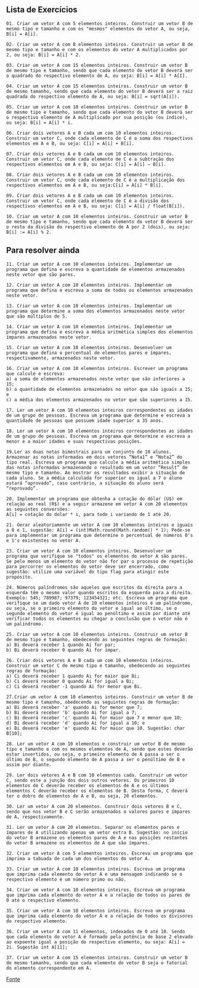## Lista de Exercícios
```01. Criar um vetor A com 5 elementos inteiros. Construir um vetor B de mesmo tipo e tamanho e com os "mesmos" elementos do vetor A, ou seja, B[i] = A[i].```

```02. Criar um vetor A com 8 elementos inteiros. Construir um vetor B de mesmo tipo e tamanho e com os elementos do vetor A multiplicados por 2, ou seja: B[i] = A[i] * 2.```

```03. Criar um vetor A com 15 elementos inteiros. Construir um vetor B de mesmo tipo e tamanho, sendo que cada elemento do vetor B deverá ser o quadrado do respectivo elemento de A, ou seja: B[i] = A[i] * A[I].```

```04. Criar um vetor A com 15 elementos inteiros. Construir um vetor B de mesmo tamanho, sendo que cada elemento do vetor B deverá ser a raiz quadrada do respectivo elemento de A, ou seja: B[i] = sqrt(A[i]). ```

```05. Criar um vetor A com 10 elementos inteiros. Construir um vetor B de mesmo tipo e tamanho, sendo que cada elemento do vetor B deverá ser o respectivo elemento de A multiplicado por sua posição (ou índice), ou seja: B[i] = A[i] * i.```

```06. Criar dois vetores A e B cada um com 10 elementos inteiros. Construir um vetor C, onde cada elemento de C é a soma dos respectivos elementos em A e B, ou seja: C[i] = A[i] + B[i].```

```07. Criar dois vetores A e B cada um com 10 elementos inteiros. Construir um vetor C, onde cada elemento de C é a subtração dos respectivos elementos em A e B, ou seja: C[i] = A[i] – B[i].```

```08. Criar dois vetores A e B cada um com 10 elementos inteiros. Construir um vetor C, onde cada elemento de C é a multiplicação dos respectivos elementos em A e B, ou seja:C[i] = A[i] * B[i].```

```09. Criar dois vetores A e B cada um com 10 elementos inteiros. Construir um vetor C, onde cada elemento de C é a divisão dos respectivos elementos em A e B, ou seja: C[i] = A[i] / float(B[i]).```

```10. Criar um vetor A com 10 elementos inteiros. Construir um vetor B de mesmo tipo e tamanho, sendo que cada elemento do vetor B deverá ser o resto da divisão do respectivo elemento de A por 2 (dois), ou seja: B[i] := A[i] % 2.```

## Para resolver ainda

```11. Criar um vetor A com 10 elementos inteiros. Implementar um programa que defina e escreva a quantidade de elementos armazenados neste vetor que são pares.```

```12. Criar um vetor A com 10 elementos inteiros. Implementar um programa que defina e escreva a soma de todos os elementos armazenados neste vetor.```

```13. Criar um vetor A com 10 elementos inteiros. Implementar um programa que determine a soma dos elementos armazenados neste vetor que são múltiplos de 5.```

```14. Criar um vetor A com 10 elementos inteiros. Implementar um programa que defina e escreva a média aritmética simples dos elementos ímpares armazenados neste vetor.```

```15. Criar um vetor A com 10 elementos inteiros. Desenvolver um programa que defina o percentual de elementos pares e ímpares, respectivamente, armazenados neste vetor.```

```
16. Criar um vetor A com 10 elementos inteiros. Escrever um programa que calcule e escreva: 
a) a soma de elementos armazenados neste vetor que são inferiores a 15; 
b) a quantidade de elementos armazenados no vetor que são iguais a 15; e 
c) a média dos elementos armazenados no vetor que são superiores a 15.
```

```17. Ler um vetor A com 10 elementos inteiros correspondentes as idades de um grupo de pessoas. Escreva um programa que determine e escreva a quantidade de pessoas que possuem idade superior a 35 anos.```

```18. Ler um vetor A com 10 elementos inteiros correspondentes as idades de um grupo de pessoas. Escreva um programa que determine e escreva a menor e a maior idades e suas respectivas posições.```

```19.Ler as duas notas bimestrais para um conjunto de 10 alunos. Armazenar as notas informadas em dois vetores “Nota1” e “Nota2” do tipo real. Escreva um programa que calcule a média aritmética simples das notas informadas armazenando o resultado em um vetor “Result” de mesmo tipo e tamanho. Ao mostrar os resultados exibir a situação de cada aluno. Se a média calculada for superior ou igual a 7 o aluno estará “aprovado”, caso contrário, a situação do aluno será “reprovado”.```

```
20. Implementar um programa que obtenha a cotação do dólar (U$) em relação ao real (R$) e a seguir armazene em vetor A com 20 elementos as seguintes conversões:
A[i] = cotação do dolar * i, para todo i variando de 1 até 20.
```

```21. Gerar aleatoriamente um vetor A com 10 elementos inteiros e iguais a 0 e 1, sugestão: A[i] = (int)Math.round(Math.random() * 1); Pede-se para implementar um programa que determine o percentual de números 0's e 1's existentes no vetor A.```

```23. Criar um vetor A com 10 elementos inteiros. Desenvolver um programa que verifique se "todos" os elementos do vetor A são pares. Se pelo menos um elemento do vetor não for par o processo de repetição para percorrer os elementos do vetor deve ser encerrado, como sugestão: utilize uma variável do tipo flag para atingir este propósito.```

```24. Números palíndromos são aqueles que escritos da direita para a esquerda têm o mesmo valor quando escritos da esquerda para a direita. Exemplo: 545; 789987; 97379; 123454321; etc. Escreva um programa que verifique se um dado vetor A de 10 elementos inteiros é um palíndromo, ou seja, se o primeiro elemento do vetor e igual ao último, se o segundo elemento do vetor é igual ao penúltimo e assim por diante até verificar todos os elementos ou chegar a conclusão que o vetor não é um palíndromo.```

```
25. Criar um vetor A com 10 elementos inteiros. Construir um vetor B de mesmo tipo e tamanho, obedecendo as seguintes regras de formação: 
a) Bi deverá receber 1 quando Ai for par; 
b) Bi deverá receber 0 quando Ai for ímpar.
```
```
26. Criar dois vetores A e B cada um com 10 elementos inteiros. Construir um vetor C de mesmo tipo e tamanho, obedecendo as seguintes regras de formação: 
a) Ci deverá receber 1 quando Ai for maior que Bi; 
b) Ci deverá receber 0 quando Ai for igual a Bi; 
c) Ci deverá receber -1 quando Ai for menor que Bi.
```
```
27.Criar um vetor A com 10 elementos inteiros. Construir um vetor B de mesmo tipo e tamanho, obedecendo as seguintes regras de formação: 
a) Bi deverá receber 'a' quando Ai for menor que 7; 
b) Bi deverá receber 'b' quando Ai for igual a 7; 
c) Bi deverá receber 'c' quando Ai for maior que 7 e menor que 10; 
d) Bi deverá receber 'd' quando Ai for igual a 10; e 
e) Bi deverá receber 'e' quando Ai for maior que 10. Sugestão: char B[10];
```
```28. Ler um vetor A com 10 elementos e construir um vetor B de mesmo tipo e tamanho e com os mesmos elementos de A, sendo que estes deverão estar invertidos, ou seja, o primeiro elemento de A passa a ser o último de B, o segundo elemento de A passa a ser o penúltimo de B e assim por diante.```

```29. Ler dois vetores A e B com 10 elementos cada. Construir um vetor C, sendo este a junção dos dois outros vetores. Os primeiros 10 elementos de C deverão receber os elementos de A e os últimos elementos C deverão receber os elementos de B. Desta forma, C deverá ter o dobro de elementos de A e B, ou seja, 20 elementos.```

```30. Ler um vetor A com 20 elementos. Construir dois vetores B e C, sendo que nos vetor B e C serão armazenados o valores pares e ímpares de A, respectivamente.```

```31. Ler um vetor A com 20 elementos. Separar os elementos pares e ímpares de A utilizando apenas um vetor extra B. Sugestão: no início do vetor B armazene os elementos pares de A e nas posições restantes do vetor B armazene os elementos de A que são ímpares.```

```32. Criar um vetor A com 5 elementos inteiros. Escreva um programa que imprima a tabuada de cada um dos elementos do vetor A.```

```33. Criar um vetor A com 10 elementos inteiros. Escreva um programa que imprima cada elemento do vetor A e uma mensagem indicando se o respectivo elemento é um número primo ou não.```

```34. Criar um vetor A com 10 elementos inteiros. Escreva um programa que imprima cada elemento do vetor A e a relação de todos os pares de 0 até o respectivo elemento.```

```35. Criar um vetor A com 10 elementos inteiros. Escreva um programa que imprima cada elemento do vetor A e a relação de todos os divisores do respectivo elemento.```

```36. Criar um vetor A com 11 elementos, indexados de 0 até 10. Sendo que cada elemento do vetor A é formado pela potência de base 2 elevado ao expoente igual a posição do respectivo elemento, ou seja: A[i] = 2i. Sugestão int A[11];```

```37. Criar um vetor A com 15 elementos inteiros. Construir um vetor B de mesmo tamanho, sendo que cada elemento do vetor B seja o fatorial do elemento correspondente em A.```

[Fonte](http://acesso.materdei.edu.br/omero/Java/Fontes/Lista%20Vetores/Lista%20Vetores.HTM)